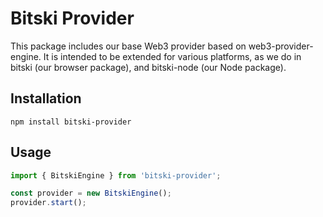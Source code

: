 # Bitski Provider

This package includes our base Web3 provider based on web3-provider-engine. It is intended to be extended for various platforms, as we do in bitski (our browser package), and bitski-node (our Node package).

## Installation

```
npm install bitski-provider
```

## Usage

```javascript
import { BitskiEngine } from 'bitski-provider';

const provider = new BitskiEngine();
provider.start();

```
